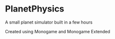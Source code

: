 # PlanetPhysics
A small planet simulator built in a few hours

Created using Monogame and Monogame Extended
